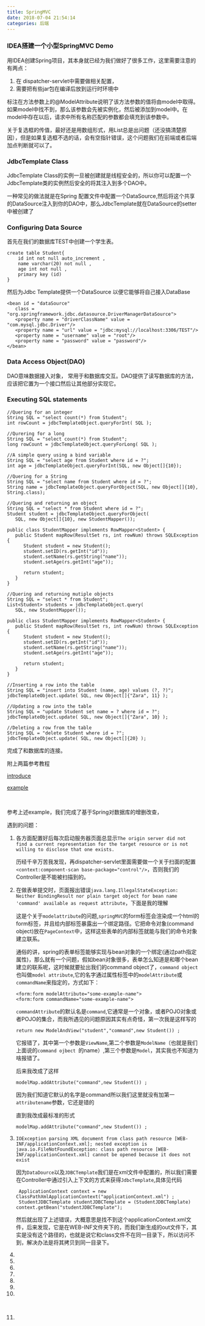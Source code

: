 ```yaml
---
title: SpringMVC
date: 2018-07-04 21:54:14
categories: 后端
---
```


### IDEA搭建一个小型SpringMVC Demo

用IDEA创建Spring项目，其本身就已经为我们做好了很多工作，这里需要注意的有两点：

1. 在 dispatcher-servlet中需要做相关配置，
2. 需要把有些jar包在编译后放到运行时环境中



标注在方法参数上的@ModelAttribute说明了该方法参数的值将由model中取得。如果model中找不到，那么该参数会先被实例化，然后被添加到model中。在model中存在以后，请求中所有名称匹配的参数都会填充到该参数中。 



关于复选框的传值，最好还是用数组形式，用List总是出问题（还没搞清楚原因），但是如果复选框不选的话，会有空指针错误，这个问题我们在前端或者后端加点判断就可以了。



### JdbcTemplate Class

JdbcTemplate Class的实例一旦被创建就是线程安全的，所以你可以配置一个JdbcTemplate类的实例然后安全的将其注入到多个DAO中。

一种常见的做法就是在Spring 配置文件中配置一个DataSource,然后将这个共享的DataSource注入到你的DAO中，那么JdbcTemplate就在DataSource的setter中被创建了

### Configuring Data Source

首先在我们的数据库TEST中创建一个学生表。

```
create table Student{
    id int not null auto_increment ,
    name varchar(20) not null ,
    age int not null ,
    primary key (id)
}
```

然后为Jdbc Template提供一个DataSource 以便它能够将自己接入DataBase

```
<bean id = "dataSource" 
   class = "org.springframework.jdbc.datasource.DriverManagerDataSource">
   <property name = "driverClassName" value = "com.mysql.jdbc.Driver"/>
   <property name = "url" value = "jdbc:mysql://localhost:3306/TEST"/>
   <property name = "username" value = "root"/>
   <property name = "password" value = "password"/>
</bean>
```

### Data Access Object(DAO)

DAO意味数据接入对象， 常用于和数据库交互。DAO提供了读写数据库的方法，应该把它置为一个接口然后让其他部分实现它。

### Executing SQL statements

```
//Quering for an integer
String SQL = "select count(*) from Student";
int rowCount = jdbcTemplateObject.queryForInt( SQL );

//Qurering for a long
String SQL = "select count(*) from Student";
long rowCount = jdbcTemplateObject.queryForLong( SQL );

//A simple query using a bind variable
String SQL = "select age from Student where id = ?";
int age = jdbcTemplateObject.queryForInt(SQL, new Object[]{10});

//Quering for a String
String SQL = "select name from Student where id = ?";
String name = jdbcTemplateObject.queryForObject(SQL, new Object[]{10}, String.class);

//Quering and returning an object
String SQL = "select * from Student where id = ?";
Student student = jdbcTemplateObject.queryForObject(
   SQL, new Object[]{10}, new StudentMapper());

public class StudentMapper implements RowMapper<Student> {
   public Student mapRow(ResultSet rs, int rowNum) throws SQLException {
      Student student = new Student();
      student.setID(rs.getInt("id"));
      student.setName(rs.getString("name"));
      student.setAge(rs.getInt("age"));
      
      return student;
   }
}

//Quering and returning mutiple objects
String SQL = "select * from Student";
List<Student> students = jdbcTemplateObject.query(
   SQL, new StudentMapper());

public class StudentMapper implements RowMapper<Student> {
   public Student mapRow(ResultSet rs, int rowNum) throws SQLException {
      Student student = new Student();
      student.setID(rs.getInt("id"));
      student.setName(rs.getString("name"));
      student.setAge(rs.getInt("age"));
      
      return student;
   }
}

//Inserting a row into the table
String SQL = "insert into Student (name, age) values (?, ?)";
jdbcTemplateObject.update( SQL, new Object[]{"Zara", 11} );

//Updating a row into the table
String SQL = "update Student set name = ? where id = ?";
jdbcTemplateObject.update( SQL, new Object[]{"Zara", 10} );

//Deleting a row from the table
String SQL = "delete Student where id = ?";
jdbcTemplateObject.update( SQL, new Object[]{20} );
```

完成了和数据库的连接。



附上两篇参考教程

[introduce](http://www.tutorialspoint.com/spring/spring_jdbc_framework.htm)

[example](https://www.tutorialspoint.com/spring/calling_stored_procedure.htm)

​     

参考上述example，我们完成了基于Spring对数据库的增删改查，





遇到的问题：

1. 各方面配置好后每次启动服务器页面总显示`The origin server did not find a current representation for the target resource or is not willing to disclose that one exists.`

    

   历经千辛万苦我发现，再dispatcher-servlet里面需要做一个关于扫面的配置`<context:component-scan base-package="control"/>`，否则我们的Controller是不能被扫描到的。

   

2. 在做表单提交时，页面报出错误`java.lang.IllegalStateException: Neither BindingResult nor plain target object for bean name 'command' available as request attribute`，下面是我的理解

    

   ​	这是个关于`modelattribute`的问题,`springMVC`的form标签会渲染成一个html的form标签，并且给内部标签暴露出一个绑定路径。它把命令对象(command object)放在`PageContext`中，这样这些表单的内部标签就能与我们的命令对象建立联系。

   ​	通俗的讲，spring的表单标签能够实现与bean对象的一个绑定(通过path指定属性)，那么就有一个问题，假如bean对象很多，表单怎么知道是和哪个bean建立的联系呢，这时候就要扯出我们的command object了，`command object`也叫做`model attribute`,它的名字通过属性标签中的`modelAttribute`或`commandName`来指定的，方式如下：

   ```
   <form:form modelAttribute="some-example-name">
   <form:form commandName="some-example-name">
   ```

   `commandAttribute`的默认名是`command`,它通常是一个对象，或者POJO对象或者POJO的集合，而我所遇见的问题原因其实有点奇怪，第一次我是这样写的

   `return new ModelAndView("student","command",new Student()) ;`

   它报错了，其中第一个参数是`ViewName`,第二个参数是`ModelName`（也就是我们上面说的`command ojbect `的name）,第三个参数是`Model`，其实我也不知道为啥报错了。

   后来我改成了这样

   ```
   modelMap.addAttribute("command",new Student()) ;
   ```

   因为我们知道它默认的名字是command所以我们这里就没有加第一`attributename`参数，它还是错的

   直到我改成最标准的形式

   ```
   modelMap.addAttribute("command",new Student()) ;
   ```

   

3. `IOException parsing XML document from class path resource [WEB-INF/applicationContext.xml]; nested exception is java.io.FileNotFoundException: class path resource [WEB-INF/applicationContext.xml] cannot be opened because it does not exist`

   

   因为`DataDource`以及`JDBCTemplate`我们是在xml文件中配置的，所以我们需要在Controller中通过引入上下文的方式来获得`JdbcTemplate`,具体见代码

   ```
    ApplicationContext context = new ClassPathXmlApplicationContext("applicationContext.xml") ;
    StudentJDBCTemplate studentJDBCTemplate = (StudentJDBCTemplate) context.getBean("studentJDBCTemplate");
   ```

   然后就出现了上述错误，大概意思是找不到这个applicationContext.xml文件，后来发现，它是在WEB-INF文件夹下的，而我们新生成的out文件下，其实是没有这个路径的，也就是说它和class文件不在同一目录下，所以访问不到，解决办法是将其拷贝到同一目录下。

   

4. 

5. 

6. 

7. 

   

8. 

9. 

10. 

   

  ​	

11. 